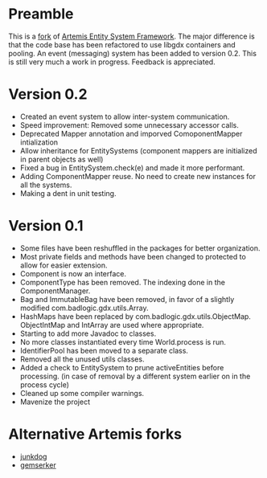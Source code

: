 # Preamble

This is a [fork](https://code.google.com/p/artemis-framework/) of [Artemis Entity System Framework](http://gamadu.com/artemis/).
The major difference is that the code base has been refactored to use libgdx containers and pooling. An event (messaging) system
has been added to version 0.2. This is still very much a work in progress. Feedback is appreciated.

# Version 0.2
 - Created an event system to allow inter-system communication.
 - Speed improvement: Removed some unnecessary accessor calls.
 - Deprecated Mapper annotation and imporved ComoponentMapper intialization
 - Allow inheritance for EntitySystems (component mappers are initialized in parent objects as well)
 - Fixed a bug in EntitySystem.check(e) and made it more performant.
 - Adding ComponentMapper reuse. No need to create new instances for all the systems.
 - Making a dent in unit testing.

# Version 0.1

 - Some files have been reshuffled in the packages for better organization.
 - Most private fields and methods have been changed to protected to allow for easier extension.
 - Component is now an interface.
 - ComponentType has been removed. The indexing done in the ComponentManager.
 - Bag and ImmutableBag have been removed, in favor of a slightly modified com.badlogic.gdx.utils.Array.
 - HashMaps have been replaced by com.badlogic.gdx.utils.ObjectMap. ObjectIntMap and IntArray are used where appropriate.
 - Starting to add more Javadoc to classes.
 - No more classes instantiated every time World.process is run.
 - IdentifierPool has been moved to a separate class.
 - Removed all the unused utils classes.
 - Added a check to EntitySystem to prune activeEntities before processing. (in case of removal by a different system earlier on in the process cycle)
 - Cleaned up some compiler warnings.
 - Mavenize the project


# Alternative Artemis forks

 - [junkdog](https://github.com/junkdog/artemis-odb)
 - [gemserker](https://github.com/gemserk/commons-gdx)
